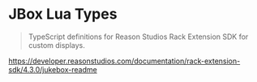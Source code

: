 JBox Lua Types
==============
> TypeScript definitions for Reason Studios Rack Extension SDK for custom displays.

https://developer.reasonstudios.com/documentation/rack-extension-sdk/4.3.0/jukebox-readme
